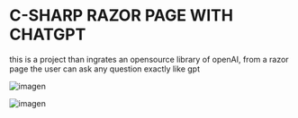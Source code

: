 # C-SHARP RAZOR PAGE WITH CHATGPT
this is a project than ingrates an opensource library of openAI, from a razor page the user can ask any question exactly like gpt

![imagen](https://user-images.githubusercontent.com/129460418/231588471-caddc54d-576e-4986-b0f1-741a24a00a68.png)

![imagen](https://user-images.githubusercontent.com/129460418/231588618-fffc6a2c-a586-4d52-bc1b-d47d350421fa.png)
